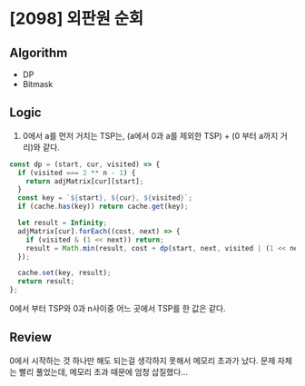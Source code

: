 # [2098] 외판원 순회

## Algorithm

- DP
- Bitmask

## Logic

1. 0에서 a를 먼저 거치는 TSP는, (a에서 0과 a를 제외한 TSP) + (0 부터 a까지 거리)와 같다.

```js
const dp = (start, cur, visited) => {
  if (visited === 2 ** n - 1) {
    return adjMatrix[cur][start];
  }
  const key = `${start}, ${cur}, ${visited}`;
  if (cache.has(key)) return cache.get(key);

  let result = Infinity;
  adjMatrix[cur].forEach((cost, next) => {
    if (visited & (1 << next)) return;
    result = Math.min(result, cost + dp(start, next, visited | (1 << next)));
  });

  cache.set(key, result);
  return result;
};
```

0에서 부터 TSP와 0과 n사이중 어느 곳에서 TSP를 한 값은 같다.

## Review
0에서 시작하는 것 하나만 해도 되는걸 생각하지 못해서 메모리 초과가 났다. 문제 자체는 빨리 풀었는데, 메모리 초과 때문에 엄청 삽질했다...
